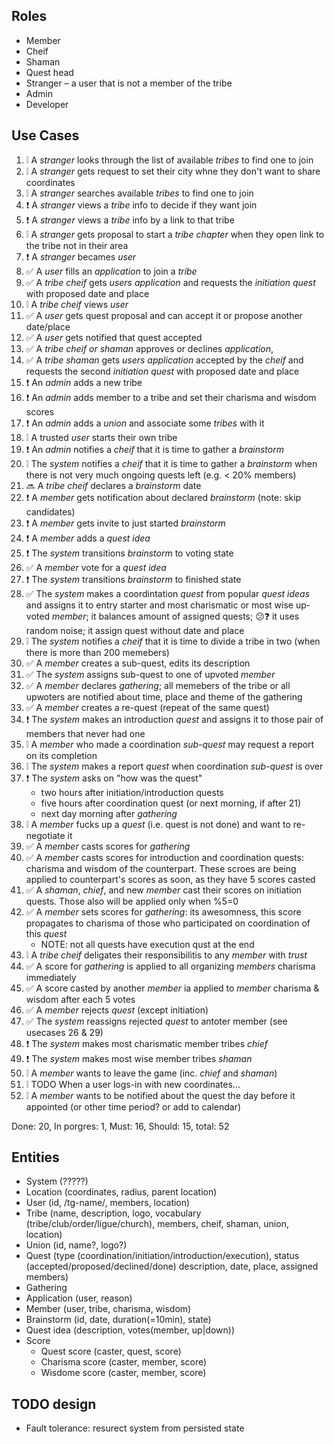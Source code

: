 ## Roles

-   Member
-   Cheif
-   Shaman
-   Quest head
-   Stranger – a user that is not a member of the tribe
-   Admin
-   Developer

## Use Cases

1.  ❕ A _stranger_ looks through the list of available _tribes_ to find one to join
2.  ❕ A _stranger_ gets request to set their city whne they don't want to share coordinates
3.  ❕ A _stranger_ searches available _tribes_ to find one to join
4.  ❗ A _stranger_ views a _tribe_ info to decide if they want join
5.  ❗ A _stranger_ views a _tribe_ info by a link to that tribe
6.  ❕ A _stranger_ gets proposal to start a _tribe chapter_ when they open link to the tribe not in
    their area
7.  ❗ A _stranger_ becames _user_
8.  ✅ A _user_ fills an _application_ to join a _tribe_
9.  ✅ A _tribe cheif_ gets _users_ _application_ and requests the _initiation quest_ with
    proposed date and place
10. ❕ A _tribe cheif_ views _user_
11. ✅ A _user_ gets quest proposal and can accept it or propose another date/place
12. ✅ A _user_ gets notified that quest accepted
13. ✅ A _tribe cheif or shaman_ approves or declines _application_,
14. ✅ A _tribe shaman_ gets _users_ _application_ accepted by the _cheif_ and requests the
    second _initiation quest_ with proposed date and place
15. ❗ An _admin_ adds a new tribe
16. ❗ An _admin_ adds member to a tribe and set their charisma and wisdom scores
17. ❗ An _admin_ adds a _union_ and associate some _tribes_ with it
18. ❕ A trusted _user_ starts their own tribe
19. ❗ An _admin_ notifies a _cheif_ that it is time to gather a _brainstorm_
20. ❕ The _system_ notifies a _cheif_ that it is time to gather a _brainstorm_ when there is not very
    much ongoing quests left (e.g. < 20% members)
21. 🔜 A _tribe cheif_ declares a _brainstorm_ date
22. ❗ A _member_ gets notification about declared _brainstorm_ (note: skip candidates)
23. ❗ A _member_ gets invite to just started _brainstorm_
24. ❗ A _member_ adds a _quest idea_
25. ❗ The _system_ transitions _brainstorm_ to voting state
26. ✅ A _member_ vote for a _quest idea_
27. ❗ The _system_ transitions _brainstorm_ to finished state
28. ✅ The _system_ makes a coordintation _quest_ from popular _quest ideas_ and assigns it to entry
    starter and most charismatic or most wise up-voted _member_; it balances amount of assigned
    quests; 😕❓ it uses random noise; it assign quest without date and place
29. ❕ The _system_ notifies a _cheif_ that it is time to divide a tribe in two (when there is more
    than 200 memebers)
30. ✅ A _member_ creates a sub-quest, edits its description
31. ✅ The _system_ assigns sub-quest to one of upvoted _member_
32. ✅ A _member_ declares _gathering_; all memebers of the tribe or all upwoters are notified about
    time, place and theme of the gathering
33. ✅ A _member_ creates a re-quest (repeat of the same quest)
34. ❗ The _system_ makes an introduction _quest_ and assigns it to those pair of members that never
    had one
35. ❕ A _member_ who made a coordination _sub-quest_ may request a report on its completion
36. ❕ The _system_ makes a report _quest_ when coordination _sub-quest_ is over
37. ❗ The _system_ asks on "how was the quest"
    -   two hours after initiation/introduction quests
    -   five hours after coordination quest (or next morning, if after 21)
    -   next day morning after _gathering_
38. ❕ A _member_ fucks up a _quest_ (i.e. quest is not done) and want to re-negotiate it
39. ✅ A _member_ casts scores for _gathering_
40. ✅ A _member_ casts scores for introduction and coordination quests: charisma and wisdom of the
    counterpart. These scroes are being applied to counterpart's scores as soon, as they have 5
    scores casted
41. ✅ A _shaman_, _chief_, and new _member_ cast their scores on initiation quests. Those also will be
    applied only when %5=0
42. ✅ A _member_ sets scores for _gathering_: its awesomness, this score propagates to
    charisma of those who participated on coordination of this _quest_
    -   NOTE: not all quests have execution qust at the end
43. ❕ A _tribe cheif_ deligates their responsibilitis to any _member_ with _trust_
44. ✅ A score for _gathering_ is applied to all organizing _members_ charisma immediately
45. ✅ A score casted by another _member_ ia applied to _member_ charisma & wisdom after each 5 votes
46. ✅ A _member_ rejects _quest_ (except initiation)
47. ✅ The _system_ reassigns rejected _quest_ to antoter member (see usecases 26 & 29)
48. ❗ The _system_ makes most charismatic member tribes _chief_
49. ❗ The _system_ makes most wise member tribes _shaman_
50. ❕ A _member_ wants to leave the game (inc. _chief_ and _shaman_)
51. ❕ TODO When a user logs-in with new coordinates...
52. ❕ A _member_ wants to be notified about the quest the day before it appointed (or other time
    period? or add to calendar)

Done: 20, In porgres: 1, Must: 16, Should: 15, total: 52

## Entities

-   System (?????)
-   Location (coordinates, radius, parent location)
-   User (id, /tg-name/, members, location)
-   Tribe (name, description, logo, vocabulary (tribe/club/order/ligue/church), members, cheif,
    shaman, union, location)
-   Union (id, name?, logo?)
-   Quest (type (coordination/initiation/introduction/execution), status
    (accepted/proposed/declined/done) description, date, place, assigned members)
-   Gathering
-   Application (user, reason)
-   Member (user, tribe, charisma, wisdom)
-   Brainstorm (id, date, duration(=10min), state)
-   Quest idea (description, votes(member, up|down))
-   Score
    -   Quest score (caster, quest, score)
    -   Charisma score (caster, member, score)
    -   Wisdome score (caster, member, score)

## TODO design

-   Fault tolerance: resurect system from persisted state
